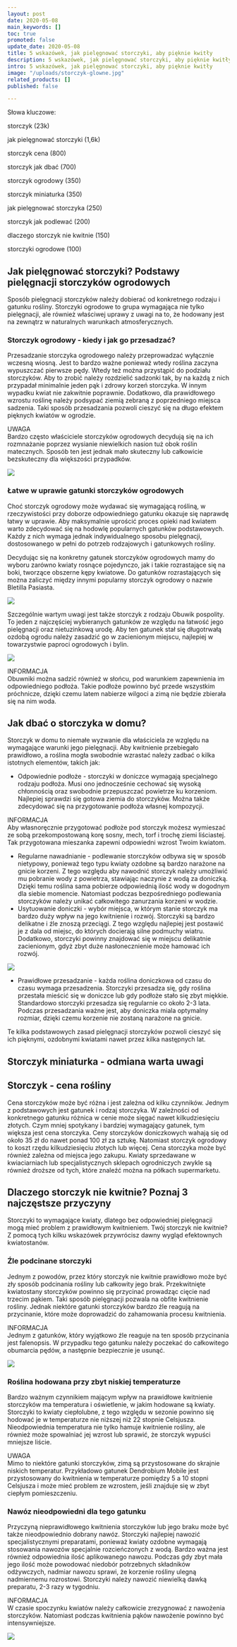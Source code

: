 ```yaml
---
layout: post
date: 2020-05-08
main_keywords: []
toc: true
promoted: false
update_date: 2020-05-08
title: 5 wskazówek, jak pielęgnować storczyki, aby pięknie kwitły
description: 5 wskazówek, jak pielęgnować storczyki, aby pięknie kwitły
intro: 5 wskazówek, jak pielęgnować storczyki, aby pięknie kwitły
image: "/uploads/storczyk-glowne.jpg"
related_products: []
published: false

---
```

Słowa kluczowe:

storczyk (23k)

jak pielęgnować storczyki (1,6k)

storczyk cena (800)

storczyk jak dbać (700)

storczyk ogrodowy (350)

storczyk miniaturka (350)

jak pielęgnować storczyka (250)

storczyk jak podlewać (200)

dlaczego storczyk nie kwitnie (150)

storczyki ogrodowe (100)

## Jak pielęgnować storczyki? Podstawy pielęgnacji storczyków ogrodowych

Sposób pielęgnacji storczyków należy dobierać od konkretnego rodzaju i gatunku rośliny. Storczyki ogrodowe to grupa wymagająca nie tylko pielęgnacji, ale również właściwej uprawy z uwagi na to, że hodowany jest na zewnątrz w naturalnych warunkach atmosferycznych.

### Storczyk ogrodowy - kiedy i jak go przesadzać?

Przesadzanie storczyka ogrodowego należy przeprowadzać wyłącznie wczesną wiosną. Jest to bardzo ważne ponieważ wtedy roślina zaczyna wypuszczać pierwsze pędy. Wtedy też można przystąpić do podziału storczyków. Aby to zrobić należy rozdzielić sadzonki tak, by na każdą z nich przypadał minimalnie jeden pąk i zdrowy korzeń storczyka. W innym wypadku kwiat nie zakwitnie poprawnie. Dodatkowo, dla prawidłowego wzrostu roślinę należy podsypać ziemią zebraną z poprzedniego miejsca sadzenia. Taki sposób przesadzania pozwoli cieszyć się na długo efektem pięknych kwiatów w ogrodzie.

UWAGA  
Bardzo często właściciele storczyków ogrodowych decydują się na ich rozmnażanie poprzez wysianie niewielkich nasion tuż obok roślin matecznych. Sposób ten jest jednak mało skuteczny lub całkowicie bezskuteczny dla większości przypadków.

![](/uploads/jak-przesadzac-storczyki.jpg)

### Łatwe w uprawie gatunki storczyków ogrodowych

Choć storczyk ogrodowy może wydawać się wymagającą rośliną, w rzeczywistości przy doborze odpowiedniego gatunku okazuje się naprawdę łatwy w uprawie. Aby maksymalnie uprościć proces opieki nad kwiatem warto zdecydować się na hodowlę popularnych gatunków podstawowych. Każdy z nich wymaga jednak indywidualnego sposobu pielęgnacji, dostosowanego w pełni do potrzeb rodzajowych i gatunkowych rośliny.

Decydując się na konkretny gatunek storczyków ogrodowych mamy do wyboru zarówno kwiaty rosnące pojedynczo, jak i takie rozrastające się na boki, tworzące obszerne kępy kwiatowe. Do gatunków rozrastających się można zaliczyć między innymi popularny storczyk ogrodowy o nazwie Bletilla Pasiasta. 

![](/uploads/obuwik-pospolity.jpg)

Szczególnie wartym uwagi jest także storczyk z rodzaju Obuwik pospolity. To jeden z najczęściej wybieranych gatunków ze względu na łatwość jego pielęgnacji oraz nietuzinkową urodę. Aby ten gatunek stał się długotrwałą ozdobą ogrodu należy zasadzić go w zacienionym miejscu, najlepiej w towarzystwie paproci ogrodowych i bylin. 

![](/uploads/obuwik-pospolity-2.jpg)

INFORMACJA  
Obuwniki można sadzić również w słońcu, pod warunkiem zapewnienia im odpowiedniego podłoża. Takie podłoże powinno być przede wszystkim próchnicze, dzięki czemu latem nabierze wilgoci a zimą nie będzie zbierała się na nim woda.

## Jak dbać o storczyka w domu?

Storczyk w domu to niemałe wyzwanie dla właściciela ze względu na wymagające warunki jego pielęgnacji. Aby kwitnienie przebiegało prawidłowo, a roślina mogła swobodnie wzrastać należy zadbać o kilka istotnych elementów, takich jak:

* Odpowiednie podłoże - storczyki w doniczce wymagają specjalnego rodzaju podłoża. Musi ono jednocześnie cechować się wysoką chłonnością oraz swobodnie przepuszczać powietrze ku korzeniom. Najlepiej sprawdzi się gotowa ziemia do storczyków. Można także zdecydować się na przygotowanie podłoża własnej kompozycji.

INFORMACJA  
Aby własnoręcznie przygotować podłoże pod storczyk możesz wymieszać ze sobą przekompostowaną korę sosny, mech, torf i trochę ziemi liściastej. Tak przygotowana mieszanka zapewni odpowiedni wzrost Twoim kwiatom.

* Regularne nawadnianie - podlewanie storczyków odbywa się w sposób nietypowy, ponieważ tego typu kwiaty ozdobne są bardzo narażone na gnicie korzeni. Z tego względu aby nawodnić storczyk należy umożliwić mu pobranie wody z powietrza, stawiając naczynie z wodą za doniczką. Dzięki temu roślina sama pobierze odpowiednią ilość wody w dogodnym dla siebie momencie. Natomiast podczas bezpośredniego podlewania storczyków należy unikać całkowitego zanurzania korzeni w wodzie.
* Usytuowanie doniczki - wybór miejsca, w którym stanie storczyk ma bardzo duży wpływ na jego kwitnienie i rozwój. Storczyki są bardzo delikatne i źle znoszą przeciągi. Z tego względu najlepiej jest postawić je z dala od miejsc, do których docierają  silne podmuchy wiatru. Dodatkowo, storczyki powinny znajdować się w miejscu delikatnie zacienionym, gdyż zbyt duże nasłonecznienie może hamować ich rozwój.

![](/uploads/storczyk-w-domu.jpg)

* Prawidłowe przesadzanie - każda roślina doniczkowa od czasu do czasu wymaga przesadzenia. Storczyki przesadza się, gdy roślina przestała mieścić się w doniczce lub gdy podłoże stało się zbyt miękkie. Standardowo storczyki przesadza się regularnie co około 2-3 lata. Podczas przesadzania ważne jest, aby doniczka miala optymalny rozmiar, dzięki czemu korzenie nie zostaną narażone na gnicie.

Te kilka podstawowych zasad pielęgnacji storczyków pozwoli cieszyć się ich pięknymi, ozdobnymi kwiatami nawet przez kilka następnych lat.

## Storczyk miniaturka - odmiana warta uwagi

## Storczyk - cena rośliny

Cena storczyków może być różna i jest zależna od kilku czynników. Jednym z podstawowych jest gatunek i rodzaj storczyka. W zależności od konkretnego gatunku różnica w cenie może sięgać nawet kilkudziesięciu złotych. Czym mniej spotykany i bardziej wymagający gatunek, tym większa jest cena storczyka. Ceny storczyków doniczkowych wahają się od około 35 zł do nawet ponad 100 zł za sztukę. Natomiast storczyk ogrodowy to koszt rzędu kilkudziesięciu złotych lub więcej. Cena storczyka może być również zależna od miejsca jego zakupu. Kwiaty sprzedawane w kwiaciarniach lub specjalistycznych sklepach ogrodniczych zwykle są również droższe od tych, które znaleźć można na półkach supermarketu.

## Dlaczego storczyk nie kwitnie? Poznaj 3 najczęstsze przyczyny

Storczyki to wymagające kwiaty, dlatego bez odpowiedniej pielęgnacji mogą mieć problem z prawidłowym kwitnieniem. Twój storczyk nie kwitnie? Z pomocą tych kilku wskazówek przywrócisz dawny wygląd efektownych kwiatostanów.

### Źle podcinane storczyki

Jednym z powodów, przez który storczyk nie kwitnie prawidłowo może być zły sposób podcinania rośliny lub całkowity jego brak. Przekwitnięte kwiatostany storczyków powinno się przycinać prowadząc cięcie nad trzecim pąkiem. Taki sposób pielęgnacji pozwala na obfite kwitnienie rośliny. Jednak niektóre gatunki storczyków bardzo źle reagują na przycinanie, które może doprowadzić do zahamowania procesu kwitnienia.

INFORMACJA  
Jednym z gatunków, który wyjątkowo źle reaguje na ten sposób przycinania jest falenopsis. W przypadku tego gatunku należy poczekać do całkowitego obumarcia pędów, a następnie bezpiecznie je usunąć.

![](/uploads/zle-podcinane-storczyki.jpg)

### Roślina hodowana przy zbyt niskiej temperaturze

Bardzo ważnym czynnikiem mającym wpływ na prawidłowe kwitnienie storczyków ma temperatura i oświetlenie, w jakim hodowane są kwiaty. Storczyki to kwiaty ciepłolubne, z tego względu w sezonie powinno się hodować je w temperaturze nie niższej niż 22 stopnie Celsjusza. Nieodpowiednia temperatura nie tylko hamuje kwitnienie rośliny, ale również może spowalniać jej wzrost lub sprawić, że storczyk wypuści mniejsze liście.

UWAGA  
Mimo to niektóre gatunki storczyków, zimą są przystosowane do skrajnie niskich temperatur. Przykładowo gatunek Dendrobium Mobile jest przystosowany do kwitnienia w temperaturze pomiędzy 5 a 10 stopni Celsjusza i może mieć problem ze wzrostem, jeśli znajduje się w zbyt ciepłym pomieszczeniu.

### Nawóz nieodpowiedni dla tego gatunku

Przyczyną nieprawidłowego kwitnienia storczyków lub jego braku może być także nieodpowiednio dobrany nawóz. Storczyki najlepiej nawozić specjalistycznymi preparatami, ponieważ kwiaty ozdobne wymagają stosowania nawozów specjalnie rozcieńczonych z wodą. Bardzo ważna jest również odpowiednia ilość aplikowanego nawozu. Podczas gdy zbyt mała jego ilość może powodować niedobór potrzebnych składników odżywczych, nadmiar nawozu sprawi, że korzenie rośliny ulegną nadmiernemu rozrostowi. Storczyki należy nawozić niewielką dawką preparatu, 2-3 razy w tygodniu.

INFORMACJA  
W czasie spoczynku kwiatów należy całkowicie zrezygnować z nawożenia storczyków. Natomiast podczas kwitnienia pąków nawożenie powinno być intensywniejsze.

![](/uploads/zle-dbrany-nawoz.jpg)